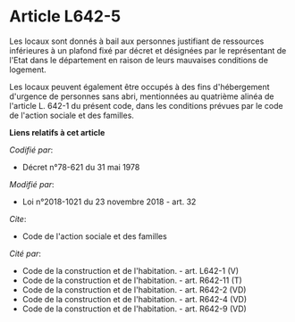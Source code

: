 # Article L642-5

Les locaux sont donnés à bail aux personnes justifiant de ressources inférieures à un plafond fixé par décret et désignées
par le représentant de l'Etat dans le département en raison de leurs mauvaises conditions de logement.

Les locaux peuvent également être occupés à des fins d'hébergement d'urgence de personnes sans abri, mentionnées au quatrième
alinéa de l'article L. 642-1 du présent code, dans les conditions prévues par le code de l'action sociale et des familles.

**Liens relatifs à cet article**

_Codifié par_:

  - Décret n°78-621 du 31 mai 1978

_Modifié par_:

  - Loi n°2018-1021 du 23 novembre 2018 - art. 32

_Cite_:

  - Code de l'action sociale et des familles

_Cité par_:

  - Code de la construction et de l'habitation. - art. L642-1 (V)
  - Code de la construction et de l'habitation. - art. R642-11 (T)
  - Code de la construction et de l'habitation. - art. R642-2 (VD)
  - Code de la construction et de l'habitation. - art. R642-4 (VD)
  - Code de la construction et de l'habitation. - art. R642-9 (VD)

